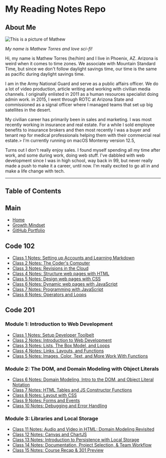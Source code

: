 # My Reading Notes Repo

## About Me

![This is a picture of Mathew](https://i.ibb.co/RYF2zv7/Mathew-Torres-web.jpg)

_My name is Mathew Torres and love sci-fi!_

Hi, my name is Mathew Torres (he/him) and I live in Phoenix, AZ.  Arizona is weird when it comes to time zones.  We associate with Mountain Standard Time, but since we don't follow daylight savings time, our time is the same as pacific during daylight savings time.

I am in the Army National Guard and serve as a public affairs officer. We do a lot of video production, article writing and working with civilian media channels. I originally enlisted in 2011 as a human resources specialist doing admin work. in 2015, I went through ROTC at Arizona State and commissioned as a signal officer where I managed teams that set up big satellites in the desert.

My civilian career has primarily been in sales and marketing.  I was most recently working in insurance and real estate. For a while I sold employee benefits to insurance brokers and then most recently I was a buyer and tenant rep for medical professionals helping them with their commercial real estate.> I'm currently running on macOS Monterey version 12.5,

Turns out I don't really enjoy sales.  I found myself spending all my time after work, and some during work, doing web stuff. I've dabbled with web development since I was in high school, way back in 99, but never really made a push to make it a career, until now.  I'm really excited to go all in and make a life change with tech.

***

## Table of Contents

## Main

- [Home](https://mtorres6739.github.io/reading-notes)
- [Growth Mindset](growthMindset)
- [GitHub Portfolio](https://github.com/mtorres6739)

## Code 102

- [Class 1 Notes: Setting up Accounts and Learning Markdown](class1)
- [Class 2 Notes: The Coder's Computer](class2)
- [Class 3 Notes: Revisions in the Cloud](class3)
- [Class 4 Notes: Structure web pages with HTML](class4)
- [Class 5 Notes: Design web pages with CSS](class5)
- [Class 6 Notes: Dynamic web pages with JavaScript](class6)
- [Class 7 Notes: Programming with JavaScript](class7)
- [Class 8 Notes: Operators and Loops](class8)

## Code 201

### Module 1: Introduction to Web Development

- [Class 1 Notes: Setup Developer Toolbelt](201class01)
- [Class 2 Notes: Introduction to Web Development](201class02)
- [Class 3 Notes: Lists, The Box Model, and Loops](201class03)
- [Class 4 Notes: Links, Layouts, and Functions](201class04)
- [Class 5 Notes: Images, Color, Text, and More Work With Functions](201class05)

### Module 2: The DOM, and Domain Modeling with Object Literals

- [Class 6 Notes: Domain Modeling, Intro to the DOM, and Object Literal Notation](201class06)
- [Class 7 Notes: HTML Tables and JS Constructor Functions](https://mtorres6739.github.io/reading-notes)
- [Class 8 Notes: Layout with CSS](https://mtorres6739.github.io/reading-notes)
- [Class 9 Notes: Forms and Events](https://mtorres6739.github.io/reading-notes)
- [Class 10 Notes: Debugging and Error Handling](https://mtorres6739.github.io/reading-notes)

### Module 3: Libraries and Local Storage

- [Class 11 Notes: Audio and Video in HTML; Domain Modeling Revisited](https://mtorres6739.github.io/reading-notes)
- [Class 12 Notes: Canvas and ChartJS](https://mtorres6739.github.io/reading-notes)
- [Class 13 Notes: Introduction to Persistence with Local Storage](https://mtorres6739.github.io/reading-notes)
- [Class 14 Notes: Documentation, Project Selection, & Team Workflow](https://mtorres6739.github.io/reading-notes)
- [Class 15 Notes: Course Recap & 301 Preview](https://mtorres6739.github.io/reading-notes)
